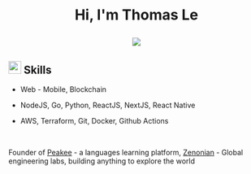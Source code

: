 <h1 align="center"><b>Hi, I'm Thomas Le </b>
<p align="center">
  <a href="https://github.com/DenverCoder1/readme-typing-svg"><img src="https://readme-typing-svg.herokuapp.com?font=Time+New+Roman&color=cyan&size=25&center=true&vCenter=true&width=600&height=100&lines=Tan+Le+.+aka+Thomas..&hearts;++;Full-stack+Software+Engineer;Computer+Science+Student;Minimalism;"></a>
</p>

## <img src="https://media2.giphy.com/media/QssGEmpkyEOhBCb7e1/giphy.gif?cid=ecf05e47a0n3gi1bfqntqmob8g9aid1oyj2wr3ds3mg700bl&rid=giphy.gif" width ="25"><b> Skills</b>

-   Web - Mobile, Blockchain

-   NodeJS, Go, Python, ReactJS, NextJS, React Native

-   AWS, Terraform, Git, Docker, Github Actions

<br>

Founder of [Peakee](https://peakee.co) - a languages learning platform, [Zenonian](https://zenonian.com) - Global engineering labs, building anything to explore the world
